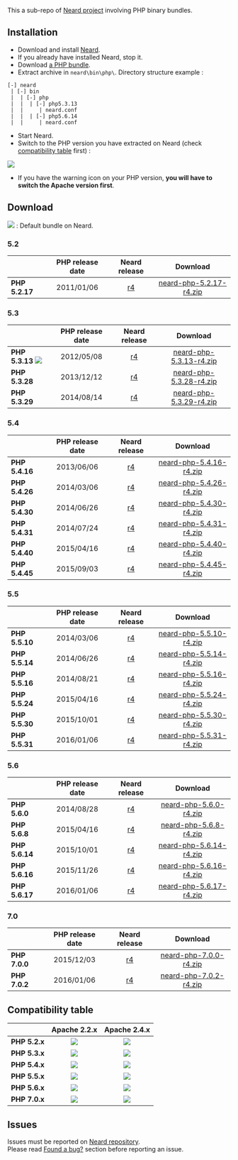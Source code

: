 This a sub-repo of [Neard project](https://github.com/crazy-max/neard) involving PHP binary bundles.

## Installation

* Download and install [Neard](https://github.com/crazy-max/neard).
* If you already have installed Neard, stop it.
* Download [a PHP bundle](#download).
* Extract archive in `neard\bin\php\`. Directory structure example :

```
[-] neard
 | [-] bin
 |  | [-] php
 |  |  | [-] php5.3.13
 |  |     | neard.conf
 |  |  | [-] php5.6.14
 |  |     | neard.conf
 ```

* Start Neard.
* Switch to the PHP version you have extracted on Neard (check [compatibility table](#compatibility-table) first) :

![](https://raw.github.com/crazy-max/neard-bin-php/master/img/switchVersion-20151214.png)

* If you have the warning icon on your PHP version, **you will have to switch the Apache version first**.

## Download

![](https://raw.github.com/crazy-max/neard-bin-php/master/img/star-20151214.png) : Default bundle on Neard.

### 5.2

|                | PHP release date | Neard release | Download |
| -------------- |:----------------:|:-------------:|:--------:|
| **PHP 5.2.17** | 2011/01/06 | [r4](https://github.com/crazy-max/neard-bin-php/releases/tag/r4) | [neard-php-5.2.17-r4.zip](https://github.com/crazy-max/neard-bin-php/releases/download/r4/neard-php-5.2.17-r4.zip) |

### 5.3

|                | PHP release date | Neard release | Download |
| -------------- |:----------------:|:-------------:|:--------:|
| **PHP 5.3.13** ![](https://raw.github.com/crazy-max/neard-bin-php/master/img/star-20151214.png) | 2012/05/08 | [r4](https://github.com/crazy-max/neard-bin-php/releases/tag/r4) | [neard-php-5.3.13-r4.zip](https://github.com/crazy-max/neard-bin-php/releases/download/r4/neard-php-5.3.13-r4.zip) |
| **PHP 5.3.28** | 2013/12/12 | [r4](https://github.com/crazy-max/neard-bin-php/releases/tag/r4) | [neard-php-5.3.28-r4.zip](https://github.com/crazy-max/neard-bin-php/releases/download/r4/neard-php-5.3.28-r4.zip) |
| **PHP 5.3.29** | 2014/08/14 | [r4](https://github.com/crazy-max/neard-bin-php/releases/tag/r4) | [neard-php-5.3.29-r4.zip](https://github.com/crazy-max/neard-bin-php/releases/download/r4/neard-php-5.3.29-r4.zip) |

### 5.4

|                | PHP release date | Neard release | Download |
| -------------- |:----------------:|:-------------:|:--------:|
| **PHP 5.4.16** | 2013/06/06 | [r4](https://github.com/crazy-max/neard-bin-php/releases/tag/r4) | [neard-php-5.4.16-r4.zip](https://github.com/crazy-max/neard-bin-php/releases/download/r4/neard-php-5.4.16-r4.zip) |
| **PHP 5.4.26** | 2014/03/06 | [r4](https://github.com/crazy-max/neard-bin-php/releases/tag/r4) | [neard-php-5.4.26-r4.zip](https://github.com/crazy-max/neard-bin-php/releases/download/r4/neard-php-5.4.26-r4.zip) |
| **PHP 5.4.30** | 2014/06/26 | [r4](https://github.com/crazy-max/neard-bin-php/releases/tag/r4) | [neard-php-5.4.30-r4.zip](https://github.com/crazy-max/neard-bin-php/releases/download/r4/neard-php-5.4.30-r4.zip) |
| **PHP 5.4.31** | 2014/07/24 | [r4](https://github.com/crazy-max/neard-bin-php/releases/tag/r4) | [neard-php-5.4.31-r4.zip](https://github.com/crazy-max/neard-bin-php/releases/download/r4/neard-php-5.4.31-r4.zip) |
| **PHP 5.4.40** | 2015/04/16 | [r4](https://github.com/crazy-max/neard-bin-php/releases/tag/r4) | [neard-php-5.4.40-r4.zip](https://github.com/crazy-max/neard-bin-php/releases/download/r4/neard-php-5.4.40-r4.zip) |
| **PHP 5.4.45** | 2015/09/03 | [r4](https://github.com/crazy-max/neard-bin-php/releases/tag/r4) | [neard-php-5.4.45-r4.zip](https://github.com/crazy-max/neard-bin-php/releases/download/r4/neard-php-5.4.45-r4.zip) |

### 5.5

|                | PHP release date | Neard release | Download |
| -------------- |:----------------:|:-------------:|:--------:|
| **PHP 5.5.10** | 2014/03/06 | [r4](https://github.com/crazy-max/neard-bin-php/releases/tag/r4) | [neard-php-5.5.10-r4.zip](https://github.com/crazy-max/neard-bin-php/releases/download/r4/neard-php-5.5.10-r4.zip) |
| **PHP 5.5.14** | 2014/06/26 | [r4](https://github.com/crazy-max/neard-bin-php/releases/tag/r4) | [neard-php-5.5.14-r4.zip](https://github.com/crazy-max/neard-bin-php/releases/download/r4/neard-php-5.5.14-r4.zip) |
| **PHP 5.5.16** | 2014/08/21 | [r4](https://github.com/crazy-max/neard-bin-php/releases/tag/r4) | [neard-php-5.5.16-r4.zip](https://github.com/crazy-max/neard-bin-php/releases/download/r4/neard-php-5.5.16-r4.zip) |
| **PHP 5.5.24** | 2015/04/16 | [r4](https://github.com/crazy-max/neard-bin-php/releases/tag/r4) | [neard-php-5.5.24-r4.zip](https://github.com/crazy-max/neard-bin-php/releases/download/r4/neard-php-5.5.24-r4.zip) |
| **PHP 5.5.30** | 2015/10/01 | [r4](https://github.com/crazy-max/neard-bin-php/releases/tag/r4) | [neard-php-5.5.30-r4.zip](https://github.com/crazy-max/neard-bin-php/releases/download/r4/neard-php-5.5.30-r4.zip) |
| **PHP 5.5.31** | 2016/01/06 | [r4](https://github.com/crazy-max/neard-bin-php/releases/tag/r4) | [neard-php-5.5.31-r4.zip](https://github.com/crazy-max/neard-bin-php/releases/download/r4/neard-php-5.5.31-r4.zip) |

### 5.6

|                | PHP release date | Neard release | Download |
| -------------- |:----------------:|:-------------:|:--------:|
| **PHP 5.6.0**  | 2014/08/28 | [r4](https://github.com/crazy-max/neard-bin-php/releases/tag/r4) | [neard-php-5.6.0-r4.zip](https://github.com/crazy-max/neard-bin-php/releases/download/r4/neard-php-5.6.0-r4.zip) |
| **PHP 5.6.8**  | 2015/04/16 | [r4](https://github.com/crazy-max/neard-bin-php/releases/tag/r4) | [neard-php-5.6.8-r4.zip](https://github.com/crazy-max/neard-bin-php/releases/download/r4/neard-php-5.6.8-r4.zip) |
| **PHP 5.6.14** | 2015/10/01 | [r4](https://github.com/crazy-max/neard-bin-php/releases/tag/r4) | [neard-php-5.6.14-r4.zip](https://github.com/crazy-max/neard-bin-php/releases/download/r4/neard-php-5.6.14-r4.zip) |
| **PHP 5.6.16** | 2015/11/26 | [r4](https://github.com/crazy-max/neard-bin-php/releases/tag/r4) | [neard-php-5.6.16-r4.zip](https://github.com/crazy-max/neard-bin-php/releases/download/r4/neard-php-5.6.16-r4.zip) |
| **PHP 5.6.17** | 2016/01/06 | [r4](https://github.com/crazy-max/neard-bin-php/releases/tag/r4) | [neard-php-5.6.17-r4.zip](https://github.com/crazy-max/neard-bin-php/releases/download/r4/neard-php-5.6.17-r4.zip) |

### 7.0

|                | PHP release date | Neard release | Download |
| -------------- |:----------------:|:-------------:|:--------:|
| **PHP 7.0.0**  | 2015/12/03 | [r4](https://github.com/crazy-max/neard-bin-php/releases/tag/r4) | [neard-php-7.0.0-r4.zip](https://github.com/crazy-max/neard-bin-php/releases/download/r4/neard-php-7.0.0-r4.zip) |
| **PHP 7.0.2**  | 2016/01/06 | [r4](https://github.com/crazy-max/neard-bin-php/releases/tag/r4) | [neard-php-7.0.2-r4.zip](https://github.com/crazy-max/neard-bin-php/releases/download/r4/neard-php-7.0.2-r4.zip) |

## Compatibility table

|               | Apache 2.2.x  | Apache 2.4.x |
| ------------- |:-------------:|:------------:|
| **PHP 5.2.x** | ![](https://raw.github.com/crazy-max/neard-bin-php/master/img/ok-20151214.png) | ![](https://raw.github.com/crazy-max/neard-bin-php/master/img/ko-20151214.png) |
| **PHP 5.3.x** | ![](https://raw.github.com/crazy-max/neard-bin-php/master/img/ok-20151214.png) | ![](https://raw.github.com/crazy-max/neard-bin-php/master/img/ok-20151214.png) |
| **PHP 5.4.x** | ![](https://raw.github.com/crazy-max/neard-bin-php/master/img/ok-20151214.png) | ![](https://raw.github.com/crazy-max/neard-bin-php/master/img/ok-20151214.png) |
| **PHP 5.5.x** | ![](https://raw.github.com/crazy-max/neard-bin-php/master/img/ko-20151214.png) | ![](https://raw.github.com/crazy-max/neard-bin-php/master/img/ok-20151214.png) |
| **PHP 5.6.x** | ![](https://raw.github.com/crazy-max/neard-bin-php/master/img/ko-20151214.png) | ![](https://raw.github.com/crazy-max/neard-bin-php/master/img/ok-20151214.png) |
| **PHP 7.0.x** | ![](https://raw.github.com/crazy-max/neard-bin-php/master/img/ko-20151214.png) | ![](https://raw.github.com/crazy-max/neard-bin-php/master/img/ok-20151214.png) |

## Issues

Issues must be reported on [Neard repository](https://github.com/crazy-max/neard/issues).<br />
Please read [Found a bug?](https://github.com/crazy-max/neard#found-a-bug) section before reporting an issue.
